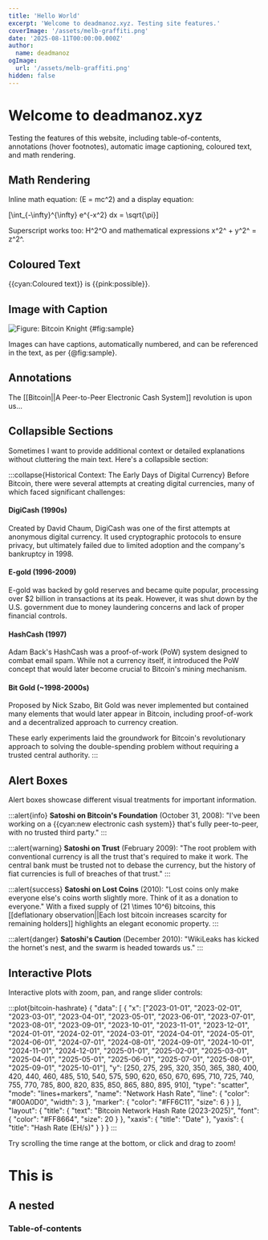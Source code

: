 ```yaml
---
title: 'Hello World'
excerpt: 'Welcome to deadmanoz.xyz. Testing site features.'
coverImage: '/assets/melb-graffiti.png'
date: '2025-08-11T00:00:00.000Z'
author:
  name: deadmanoz
ogImage:
  url: '/assets/melb-graffiti.png'
hidden: false
---
```


# Welcome to deadmanoz.xyz

Testing the features of this website, including table-of-contents, annotations (hover footnotes), automatic image captioning, coloured text, and math rendering.

## Math Rendering

Inline math equation: \(E = mc^2\) and a display equation:

\[\int_{-\infty}^{\infty} e^{-x^2} dx = \sqrt{\pi}\]

Superscript works too: H^2^O and mathematical expressions x^2^ + y^2^ = z^2^.

## Coloured Text

{{cyan:Coloured text}} is {{pink:possible}}.

## Image with Caption

![Figure: Bitcoin Knight](/assets/bitcoin_knight.png) {#fig:sample}

Images can have captions, automatically numbered, and can be referenced in the text, as per {@fig:sample}.

## Annotations

The [[Bitcoin||A Peer-to-Peer Electronic Cash System]] revolution is upon us...

## Collapsible Sections

Sometimes I want to provide additional context or detailed explanations without cluttering the main text. Here's a collapsible section:

:::collapse{Historical Context: The Early Days of Digital Currency}
Before Bitcoin, there were several attempts at creating digital currencies, many of which faced significant challenges:

#### DigiCash (1990s)
Created by David Chaum, DigiCash was one of the first attempts at anonymous digital currency. It used cryptographic protocols to ensure privacy, but ultimately failed due to limited adoption and the company's bankruptcy in 1998.

#### E-gold (1996-2009)
E-gold was backed by gold reserves and became quite popular, processing over $2 billion in transactions at its peak. However, it was shut down by the U.S. government due to money laundering concerns and lack of proper financial controls.

#### HashCash (1997)
Adam Back's HashCash was a proof-of-work (PoW) system designed to combat email spam. While not a currency itself, it introduced the PoW concept that would later become crucial to Bitcoin's mining mechanism.

#### Bit Gold (~1998-2000s)
Proposed by Nick Szabo, Bit Gold was never implemented but contained many elements that would later appear in Bitcoin, including proof-of-work and a decentralized approach to currency creation.

These early experiments laid the groundwork for Bitcoin's revolutionary approach to solving the double-spending problem without requiring a trusted central authority.
:::

## Alert Boxes

Alert boxes showcase different visual treatments for important information.

:::alert{info}
**Satoshi on Bitcoin's Foundation** (October 31, 2008): "I've been working on a {{cyan:new electronic cash system}} that's fully peer-to-peer, with no trusted third party."
:::

:::alert{warning}
**Satoshi on Trust** (February 2009): "The root problem with conventional currency is all the trust that's required to make it work. The central bank must be trusted not to debase the currency, but the history of fiat currencies is full of breaches of that trust."
:::

:::alert{success}
**Satoshi on Lost Coins** (2010): "Lost coins only make everyone else's coins worth slightly more. Think of it as a donation to everyone." With a fixed supply of \(21 \times 10^6\) bitcoins, this [[deflationary observation||Each lost bitcoin increases scarcity for remaining holders]] highlights an elegant economic property.
:::

:::alert{danger}
**Satoshi's Caution** (December 2010): "WikiLeaks has kicked the hornet's nest, and the swarm is headed towards us."
:::

## Interactive Plots

Interactive plots with zoom, pan, and range slider controls:

:::plot{bitcoin-hashrate}
{
  "data": [
    {
      "x": ["2023-01-01", "2023-02-01", "2023-03-01", "2023-04-01", "2023-05-01", "2023-06-01", "2023-07-01", "2023-08-01", "2023-09-01", "2023-10-01", "2023-11-01", "2023-12-01", "2024-01-01", "2024-02-01", "2024-03-01", "2024-04-01", "2024-05-01", "2024-06-01", "2024-07-01", "2024-08-01", "2024-09-01", "2024-10-01", "2024-11-01", "2024-12-01", "2025-01-01", "2025-02-01", "2025-03-01", "2025-04-01", "2025-05-01", "2025-06-01", "2025-07-01", "2025-08-01", "2025-09-01", "2025-10-01"],
      "y": [250, 275, 295, 320, 350, 365, 380, 400, 420, 440, 460, 485, 510, 540, 575, 590, 620, 650, 670, 695, 710, 725, 740, 755, 770, 785, 800, 820, 835, 850, 865, 880, 895, 910],
      "type": "scatter",
      "mode": "lines+markers",
      "name": "Network Hash Rate",
      "line": {
        "color": "#00A0D0",
        "width": 3
      },
      "marker": {
        "color": "#FF6C11",
        "size": 6
      }
    }
  ],
  "layout": {
    "title": {
      "text": "Bitcoin Network Hash Rate (2023-2025)",
      "font": {
        "color": "#FF8664",
        "size": 20
      }
    },
    "xaxis": {
      "title": "Date"
    },
    "yaxis": {
      "title": "Hash Rate (EH/s)"
    }
  }
}
:::

Try scrolling the time range at the bottom, or click and drag to zoom!

# This is

## A nested

### Table-of-contents
